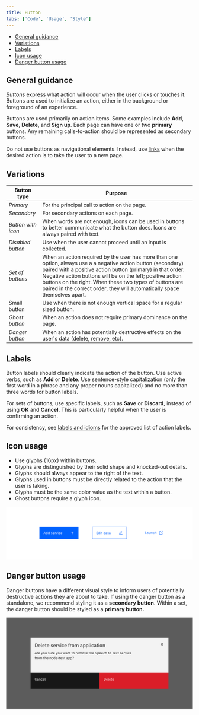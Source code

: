 ```yaml
---
title: Button
tabs: ['Code', 'Usage', 'Style']
---
```


<anchor-links>
<ul>
    <li><a data-scroll href="#general-guidance">General guidance</a></li>
    <li><a data-scroll href="#variations">Variations</a></li>
    <li><a data-scroll href="#labels">Labels</a></li>
    <li><a data-scroll href="#icon-usage">Icon usage</a></li>
    <li><a data-scroll href="#danger-button-usage">Danger button usage</a></li>
</ul>
</anchor-links>

## General guidance

_Buttons_ express what action will occur when the user clicks or touches it. Buttons are used to initialize an action, either in the background or foreground of an experience.

Buttons are used primarily on action items. Some examples include **Add**, **Save**, **Delete**, and **Sign up**. Each page can have one or two **primary** buttons. Any remaining calls-to-action should be represented as secondary buttons.

Do not use buttons as navigational elements. Instead, use [links](/components/link) when the desired action is to take the user to a new page.

## Variations

| Button type      | Purpose                                                                                                                                                                                                                                                                                                                                                                           |
| ---------------- | --------------------------------------------------------------------------------------------------------------------------------------------------------------------------------------------------------------------------------------------------------------------------------------------------------------------------------------------------------------------------------- |
| _Primary_          | For the principal call to action on the page.                                                                                                                                                                                                                                                                                                                                     |
| _Secondary_        | For secondary actions on each page.                                                                                                                                                                                                                                                                                                                                               |
| _Button with icon_ | When words are not enough, icons can be used in buttons to better communicate what the button does. Icons are always paired with text.                                                                                                                                                                                                                                            |
| _Disabled button_  | Use when the user cannot proceed until an input is collected.                                                                                                                                                                                                                                                                                                                     |
| _Set of buttons_   | When an action required by the user has more than one option, always use a a negative action button (secondary) paired with a positive action button (primary) in that order. Negative action buttons will be on the left; positive action buttons on the right. When these two types of buttons are paired in the correct order, they will automatically space themselves apart. |
| Small button     | Use when there is not enough vertical space for a regular sized button.                                                                                                                                                                                                                                                                                                           |
| _Ghost button_     | When an action does not require primary dominance on the page.                                                                                                                                                                                                                                                                                                                    |
| _Danger button_    | When an action has potentially destructive effects on the user's data (delete, remove, etc).                                                                                                                                                                                                                                                                                      |

## Labels

Button labels should clearly indicate the action of the button. Use active verbs, such as **Add** or **Delete**. Use sentence-style capitalization (only the first word in a phrase and any proper nouns capitalized) and no more than three words for button labels.

For sets of buttons, use specific labels, such as **Save** or **Discard**, instead of using **OK** and **Cancel**. This is particularly helpful when the user is confirming an action.

For consistency, see [labels and idioms](/guidelines/content/glossary) for the approved list of action labels.

## Icon usage

- Use glyphs (16px) within buttons.
- Glyphs are distinguished by their solid shape and knocked-out details.
- Glyphs should always appear to the right of the text.
- Glyphs used in buttons must be directly related to the action that the user is taking.
- Glyphs must be the same color value as the text within a button.
- Ghost buttons require a glyph icon.

<image-component  cols="8" caption="Glyph usage in Buttons">

![button with glyph](images/button-usage-1.png)

</image-component>

## Danger button usage

Danger buttons have a different visual style to inform users of potentially destructive actions they are about to take. If using the danger button as a standalone, we recommend styling it as a **secondary button**. Within a set, the danger button should be styled as a **primary button.**

<image-component cols="8" caption="Danger button set">

![danger button set in modal](images/button-usage-2.png)

</image-component>
